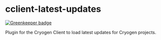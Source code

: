 # cclient-latest-updates

[![Greenkeeper badge](https://badges.greenkeeper.io/Pyragon/cclient-latest-updates.svg)](https://greenkeeper.io/)

Plugin for the Cryogen Client to load latest updates for Cryogen projects.
